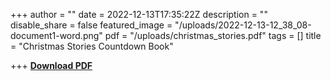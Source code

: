 +++
author = ""
date = 2022-12-13T17:35:22Z
description = ""
disable_share = false
featured_image = "/uploads/2022-12-13-12_38_08-document1-word.png"
pdf = "/uploads/christmas_stories.pdf"
tags = []
title = "Christmas Stories Countdown Book"

+++
[**Download PDF**](/uploads/christmas_stories.pdf)